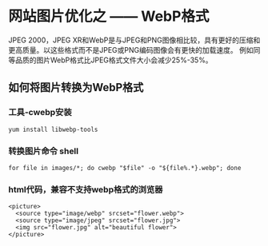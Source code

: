 # 网站图片优化之 —— WebP格式
JPEG 2000，JPEG XR和WebP是与JPEG和PNG图像相比较，具有更好的压缩和更高质量。以这些格式而不是JPEG或PNG编码图像会有更快的加载速度。
例如同等品质的图片WebP格式比JPEG格式文件大小会减少25%-35%。

## 如何将图片转换为WebP格式

### 工具-cwebp安装
	yum install libwebp-tools


### 转换图片命令 shell
	for file in images/*; do cwebp "$file" -o "${file%.*}.webp"; done

### html代码，兼容不支持webp格式的浏览器
	<picture>
	  <source type="image/webp" srcset="flower.webp">
	  <source type="image/jpeg" srcset="flower.jpg">
	  <img src="flower.jpg" alt="beautiful flower">
	</picture>